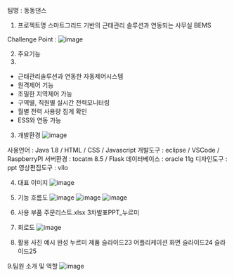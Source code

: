 팀명 : 동동댄스

1. 프로젝트명
스마트그리드 기반의 
근태관리 솔루션과 연동되는 
사무실 BEMS

Challenge Point : 
![image](https://user-images.githubusercontent.com/97868648/158286679-6baeed74-0ed8-4cf4-bc63-1d746beeacc9.png)

2. 주요기능
3. 
- 근태관리솔루션과 연동한 자동제어시스템
- 원격제어 기능
- 조밀한 지역제어 가능
- 구역별, 직원별 실시간 전력모니터링
- 월별 전력 사용량 집계 확인
- ESS와 연동 가능

3. 개발환경
 ![image](https://user-images.githubusercontent.com/97868648/158286745-c4e94f5a-8e15-4cef-ba9b-58b91ecdec52.png)

사용언어 : Java 1.8 / HTML / CSS / Javascript
개발도구 : eclipse / VSCode / RaspberryPI
서버환경 : tocatm 8.5 / Flask
데이터베이스 : oracle 11g
디자인도구 : ppt
영상편집도구 : vllo

4. 대표 이미지
![image](https://user-images.githubusercontent.com/97868648/158286763-a9d71ef5-b85b-4a6e-ae0e-8ff7a50f1a31.png)

5. 기능 흐름도
![image](https://user-images.githubusercontent.com/97868648/158286890-edec369b-69fe-4ddc-869c-f7c57207a36b.png)
![image](https://user-images.githubusercontent.com/97868648/158286901-e49ecea3-2f64-46a6-96fb-79b9834c6f57.png)
![image](https://user-images.githubusercontent.com/97868648/158286911-69747795-d43f-4323-afb3-31a99ef9636f.png)



6. 사용 부품
주문리스트.xlsx 3차발표PPT_누르미
7. 회로도
![image](https://user-images.githubusercontent.com/97868648/158286812-4341f221-8052-41a4-8dd9-10aba525192f.png)

8. 활용 사진 예시
완성 누르미 제품 슬라이드23
어플리케이션 화면 슬라이드24 슬라이드25

9.팀원 소개 및 역할
![image](https://user-images.githubusercontent.com/97868648/158286824-d4c97978-bde8-442b-a602-0bd461bfe9a1.png)
